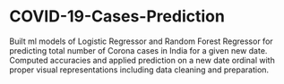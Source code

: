 # COVID-19-Cases-Prediction
Built ml models of Logistic Regressor and Random Forest Regressor for predicting total number of Corona cases in India for a given new date. Computed accuracies and applied prediction on a new date ordinal with proper visual representations including data cleaning and preparation.
